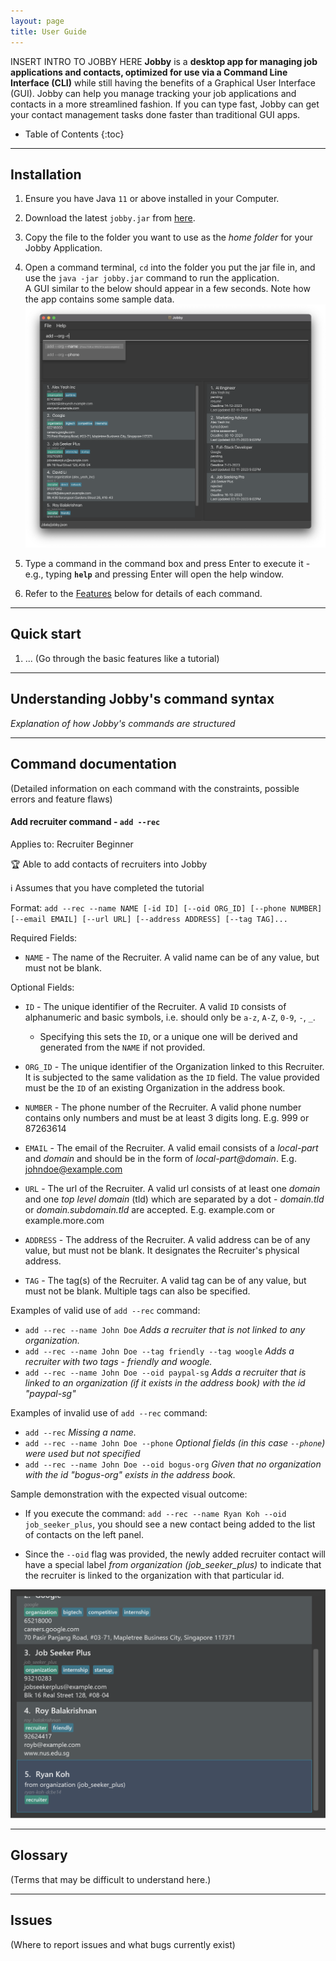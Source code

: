 ```yaml
---
layout: page
title: User Guide
---
```


INSERT INTRO TO JOBBY HERE
**Jobby** is a **desktop app for managing job applications and contacts, optimized for use via a Command Line Interface (CLI)** while still having the benefits of a Graphical User Interface (GUI). Jobby can help you manage tracking your job applications and contacts in a more streamlined fashion. If you can type fast, Jobby can get your contact management tasks done faster than traditional GUI apps.

* Table of Contents
{:toc}

--------------------------------------------------------------------------------------------------------------------

## Installation

1. Ensure you have Java `11` or above installed in your Computer.

1. Download the latest `jobby.jar` from [here](https://github.com/AY2324S1-CS2103T-W08-3/tp/releases).

1. Copy the file to the folder you want to use as the _home folder_ for your Jobby Application.

1. Open a command terminal, `cd` into the folder you put the jar file in, and use the `java -jar jobby.jar` command to run the application.<br>
   A GUI similar to the below should appear in a few seconds. Note how the app contains some sample data.<br>
   ![Ui](images/Ui.png)

1. Type a command in the command box and press Enter to execute it - e.g., typing **`help`** and pressing Enter will open the help window.<br>

1. Refer to the [Features](#features) below for details of each command.

--------------------------------------------------------------------------------------------------------------------

## Quick start

1. ... (Go through the basic features like a tutorial)

--------------------------------------------------------------------------------------------------------------------

## Understanding Jobby's command syntax

_Explanation of how Jobby's commands are structured_

--------------------------------------------------------------------------------------------------------------------

## Command documentation

(Detailed information on each command with the constraints, possible errors and feature flaws)

#### Add recruiter command - `add --rec`

Applies to: <text class="job-application">Recruiter</text> <text class="beginner-difficulty">Beginner</text>

<span class="learning-outcome">:trophy: Able to add contacts of recruiters into Jobby</span>

<text class="information">:information_source: Assumes that you have completed the tutorial</text>

Format: `add --rec --name NAME [-id ID] [--oid ORG_ID] [--phone NUMBER] [--email EMAIL] [--url URL] [--address ADDRESS] [--tag TAG]...`

Required Fields:
* `NAME` - The name of the <text class="job-application">Recruiter</text>. A valid name can be of any value, but must not be blank.

Optional Fields:
* `ID` - The unique identifier of the <text class="job-application">Recruiter</text>. A valid `ID` consists of alphanumeric and basic symbols, i.e. should only be `a-z`, `A-Z`, `0-9`, `-`, `_`.
    * Specifying this sets the `ID`, or a unique one will be derived and generated from the `NAME` if not provided.

* `ORG_ID` - The unique identifier of the <text class="job-application">Organization</text> linked to this <text class="job-application">Recruiter</text>. It is subjected to the same validation as the `ID` field. The value provided must be the `ID` of an existing <text class="job-application">Organization</text> in the address book.

* `NUMBER` - The phone number of the <text class="job-application">Recruiter</text>. A valid phone number contains only numbers and must be at least 3 digits long. E.g. 999 or 87263614

* `EMAIL` - The email of the <text class="job-application">Recruiter</text>. A valid email consists of a _local-part_ and _domain_ and should be in the form of *local-part@domain*. E.g. johndoe@example.com

* `URL` - The url of the <text class="job-application">Recruiter</text>. A valid url consists of at least one _domain_ and one _top level domain_ (tld) which are separated by a dot - *domain.tld* or *domain.subdomain.tld* are accepted. E.g. example.com or example.more.com

* `ADDRESS` - The address of the <text class="job-application">Recruiter</text>. A valid address can be of any value, but must not be blank. It designates the <text class="job-application">Recruiter's</text> physical address.

* `TAG` - The tag(s) of the <text class="job-application">Recruiter</text>. A valid tag can be of any value, but must not be blank. Multiple tags can also be specified.

Examples of valid use of `add --rec` command:
* `add --rec --name John Doe` _Adds a recruiter that is not linked to any organization._
* `add --rec --name John Doe --tag friendly --tag woogle` _Adds a recruiter with two tags - friendly and woogle._
* `add --rec --name John Doe --oid paypal-sg` _Adds a recruiter that is linked to an organization (if it exists in the address book) with the id "paypal-sg"_

Examples of invalid use of `add --rec` command:
* `add --rec` _Missing a name._
* `add --rec --name John Doe --phone` _Optional fields (in this case `--phone`) were used but not specified_
* `add --rec --name John Doe --oid bogus-org` _Given that no organization with the id "bogus-org" exists in the address book._

Sample demonstration with the expected visual outcome:
* If you execute the command: `add --rec --name Ryan Koh --oid job_seeker_plus`, you should see a new contact being added to the list of contacts on the left panel.

* Since the `--oid` flag was provided, the newly added recruiter contact will have a special label _from organization (job\_seeker\_plus)_ to indicate that the recruiter is linked to the organization with that particular id.

![add-recruiter](images/add_recruiter_success.png)

--------------------------------------------------------------------------------------------------------------------

## Glossary

(Terms that may be difficult to understand here.)

--------------------------------------------------------------------------------------------------------------------

## Issues

(Where to report issues and what bugs currently exist)

